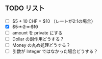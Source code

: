 ## TODO リスト

- [ ] $5 + 10 CHF = $10 （レートが2:1の場合）
- [x] ~~$5 * 2 = $10~~
- [ ] amount を private にする
- [ ] Dollar の副作用どうする？
- [ ] Money の丸め処理どうする？
- [ ] 引数が Integer ではなかった場合どうする？
